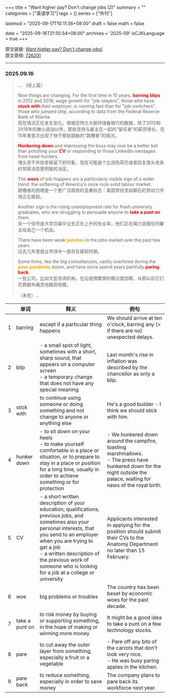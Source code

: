 +++
title = "Want higher pay? Don't change jobs (2)"
summary = ""
categories = ["英语学习"]
tags = []
series = ["外刊"]

lastmod = "2025-09-17T10:11:36+08:00"
draft = false
math = false

date = "2025-09-16T21:55:54+08:00"
archives = '2025-09'
isCJKLanguage = true
+++

原文链接: [Want higher pay? Don't change jobs!](https://waikan.kekenet.com/#/waikanlisten/23/726201)  
原文音频: [726201 ](https://k7.kekenet.com/Sound/2025/08/444yw_2736917HnK.mp3)

---

### 2025.09.16

> ...
>（续上篇）
>
> Now things are changing. For the first time in 15 years, <strong style="color: red">barring</strong> <strong style="color: red">blips</strong> in 2012 and 2018, wage growth for "job-stayers", those who have <strong style="color:red">stuck with</strong> their employer, is running fast than for "job-switchers", those who jumped ship, according to data from the Federal Reserve Bank of Atlanta.  
> 现在情况正在发生变化。根据亚特兰大联邦储备银行的数据，除了2012和2018年的微小波动以外，那些坚持与雇主在一起的“留任者”的薪资增长，在15年里首次出现了快于那些跳船的“跳槽者”的情况。
>
> <strong style="color: red">Hunkering down</strong> and impressing the boss may now be a better bet than polishing your <strong style="color: red">CV</strong> or responding to those LinkedIn messages from head-hunters.  
> 埋头苦干并给老板留下好印象，现在可能是个比润色简历或者回复猎头发来的领英消息更明智的决定。
>
> The <strong style="color: red">woes</strong> of job-hoppers are a particularly visible sign of a wider trend: the softening of America's once rock-solid labour market.  
> 跳槽者的困境是一个更广泛趋势的显著标志：美国曾经坚如磐石的劳动力市场正在疲软。
>
> Another sign is the rising unemployment rate for fresh university graduates, who are struggling to persuade anyone to <strong style="color: red">take a punt on</strong> them.  
> 另一个信号是大学应届毕业生正在上升的失业率，他们正在竭力说服任何雇主给自己一个机会。
>
> There have been weak <strong style="color: orange">patches</strong> in the jobs market over the past few years.  
> 过去几年里就业市场中一直存在疲软时期。
>
> Some firms, like the big consultancies, vastly overhired during the <strong style="color: orange">post-pandemic</strong> boom, and  have since spend years painfully <strong style="color: red">paring back</strong>.  
> 一些公司，比如大型咨询机构，在后疫情繁荣时期过度招聘，从那以后它们花费数年痛苦地精简规模。
>
> （未完）...


| | 单词 | 释义 | 例句 |
| --- | --- | --- | --- |
| 1 | barring | except if a particular thing happens | We should arrive at ten o'clock, barring any (= if there are no) unexpected delays. |
| 2 | blip | - a small spot of light, sometimes with a short, sharp sound, that appears on a computer screen <br> - a temporary change that does not have any special meaning | Last month's rise in inflation was described by the chancellor as only a blip. |
| 3 | stick with | to continue using someone or doing something and not change to anyone or anything else | He's a good builder - I think we should stick with him. |
| 4 | hunker down | - to sit down on your heels <br> - to make yourself comfortable in a place or situation, or to prepare to stay in a place or position for a long time, usually in order to achieve something or for protection | - We hunkered down around the campfire, toasting marshmallows. <br> - The press have hunkered down for the night outside the palace, waiting for news of the royal birth. |
| 5 | CV | - a short written description of your education, qualifications, previous jobs, and sometimes also your personal interests, that you send to an employer when you are trying to get a job <br> - a written description of the previous work of someone who is looking for a job at a college or university | Applicants interested in applying for the position should submit their CVs to the Anatomy Department no later than 15 February. |
| 6 | woe | big problems or troubles | The country has been beset by economic woes for the past decade. |
| 7 | take a punt on | to risk money by buying or supporting something, in the hope of making or winning more money | It might be a good idea to take a punt on a few technology stocks. |
| 8 | pare | to cut away the outer layer from something, especially a fruit or a vegetable | - Pare off any bits of the carrots that don't look very nice. <br> - He was busy paring apples in the kitchen. |
| 9 | pare back | to reduce something, especially in order to save money | The company plans to pare back its workforce next year. |
